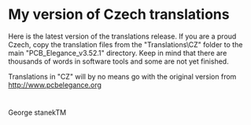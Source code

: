 # My version of Czech translations
Here is the latest version of the translations release.
If you are a proud Czech, copy the translation files from the "Translations\CZ" folder to the main "PCB_Elegance_v3.52.1" directory.
Keep in mind that there are thousands of words in software tools and some are not yet finished. 

Translations in "CZ" will by no means go with the original version from http://www.pcbelegance.org
#
George stanekTM
